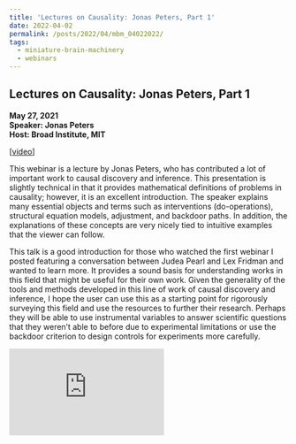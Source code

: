 ```yaml
---
title: 'Lectures on Causality: Jonas Peters, Part 1'
date: 2022-04-02
permalink: /posts/2022/04/mbm_04022022/
tags:
  - miniature-brain-machinery
  - webinars
---
```


## Lectures on Causality: Jonas Peters, Part 1

**May 27, 2021**<br>
**Speaker: Jonas Peters**<br>
**Host: Broad Institute, MIT**<br>

[<a href="https://www.youtube.com/watch?v=zvrcyqcN9Wo" target="blank">video</a>]

This webinar is a lecture by Jonas Peters, who has contributed a lot of important work to causal discovery and inference. This presentation is slightly technical in that it provides mathematical definitions of problems in causality; however, it is an excellent introduction. The speaker explains many essential objects and terms such as interventions (do-operations), structural equation models, adjustment, and backdoor paths. In addition, the explanations of these concepts are very nicely tied to intuitive examples that the viewer can follow.  

This talk is a good introduction for those who watched the first webinar I posted featuring a conversation between Judea Pearl and Lex Fridman and wanted to learn more. It provides a sound basis for understanding works in this field that might be useful for their own work. Given the generality of the tools and methods developed in this line of work of causal discovery and inference, I hope the user can use this as a starting point for rigorously surveying this field and use the resources to further their research. Perhaps they will be able to use instrumental variables to answer scientific questions that they weren’t able to before due to experimental limitations or use the backdoor criterion to design controls for experiments more carefully.

<iframe width="280" height="157" src="https://www.youtube.com/embed/zvrcyqcN9Wo" title="YouTube video player" frameborder="0" allow="accelerometer; autoplay; clipboard-write; encrypted-media; gyroscope; picture-in-picture" allowfullscreen></iframe>